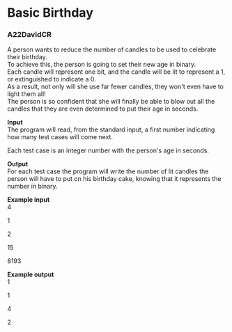 # Basic Birthday
### A22DavidCR
A person wants to reduce the number of candles to be used to celebrate their birthday.\
To achieve this, the person is going to set their new age in binary.\
Each candle will represent one bit, and the candle will be lit to represent a 1, or extinguished to indicate a 0.\
As a result, not only will she use far fewer candles, they won't even have to light them all!\
The person is so confident that she will finally be able to blow out all the candles that they are even determined to put their age in seconds.

**Input**\
The program will read, from the standard input, a first number indicating how many test cases will come next.

Each test case is an integer number with the person's age in seconds.

**Output**\
For each test case the program will write the number of lit candles the person will have to put on his birthday cake, knowing that it represents the number in binary. 

**Example input**\
4

1

2

15

8193

**Example output**\
1

1

4

2